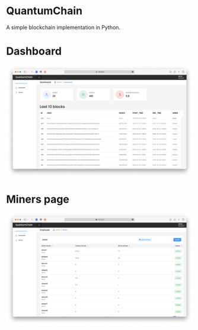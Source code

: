 # QuantumChain
A simple blockchain implementation in Python.

# Dashboard 

![Dashboard](images/dashboard.png)

# Miners page

![Miners](images/miners_page.png)